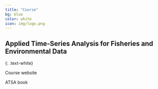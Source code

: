 ```yaml
---
title: "Course"
bg: blue
color: white
icon: img/logo.png
---
```


## Applied Time-Series Analysis for Fisheries and Environmental Data
{: .text-white}

<div id="divcontainer">
<p id="divbox1">Course website</p>
<p id="divbox1">ATSA book</p>
</div>


